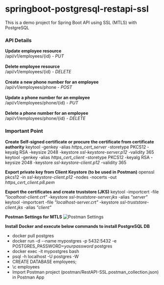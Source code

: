 # springboot-postgresql-restapi-ssl
This is a demo project for Spring Boot API using SSL (MTLS) with PostgreSQL

### API Details ###
**Update employee resource** <br>
/api/v1/employees/{id} - *PUT* <br><br>
**Delete employee resource** <br>
/api/v1/employees/{id} - *DELETE* <br><br>
**Create a new phone number for an employee** <br>
/api/v1/employees/phone - *POST*<br><br>
**Update a phone number for an employee**<br>
/api/v1/employees/phone/{id} - *PUT*<br><br>
**Delete a phone number for an employee**<br>
/api/v1/employees/phone/{id} - *DELETE*

### Important Point ###
**Create Self-signed certificate or procure the certificate from certificate authority**
keytool -genkey -alias *https_cert_server* -storetype PKCS12 -keyalg RSA -keysize 2048 -keystore *ssl-keystore-server.p12* -validity 365
keytool -genkey -alias *https_cert_client* -storetype PKCS12 -keyalg RSA -keysize 2048 -keystore *ssl-keystore-client.p12* -validity 365

**Export private key from Client Keystore (to be used in Postman)**
openssl pkcs12 -in *ssl-keystore-client.p12* -nodes -nocerts -out *https_cert_client.p8.pem*

**Export the certificates and create truststore (JKS)**
keytool -importcert -file *"localhost-client.crt"* -keystore *ssl-truststore-server.jks* -alias *"server"*
keytool -importcert -file *"localhost-server.crt"* -keystore *ssl-truststore-client.jks* -alias *"client"*

**Postman Settings for MTLS**
![Postman Settings](https://photos.app.goo.gl/Kb7igHB13FbHRhWC8)

**Install Docker and execute below commands to install PostgreSQL DB**
- docker pull postgres
- docker run -d --name mypostgres -p 5432:5432 -e POSTGRES_PASSWORD=*yourpassword* postgres
- docker exec -it mypostgres bash
- psql -h localhost -U postgres -W
- CREATE DATABASE employees;
- \c employees
- Import Postman project (postman/RestAPI-SSL.postman_collection.json) in Postman App
